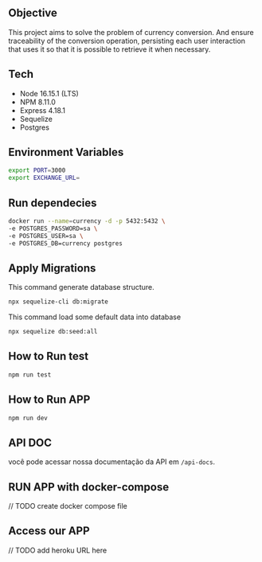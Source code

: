 ## Objective

This project aims to solve the problem of currency conversion. And ensure traceability of the conversion operation, persisting each user interaction that uses it so that it is possible to retrieve it when necessary.

## Tech

* Node 16.15.1 (LTS)
* NPM 8.11.0 
* Express 4.18.1
* Sequelize 
* Postgres

## Environment Variables

```bash
export PORT=3000
export EXCHANGE_URL=
```

## Run dependecies

```bash
docker run --name=currency -d -p 5432:5432 \
-e POSTGRES_PASSWORD=sa \
-e POSTGRES_USER=sa \
-e POSTGRES_DB=currency postgres
``` 

## Apply Migrations

This command generate database structure.

```bash
npx sequelize-cli db:migrate
```

This command load some default data into database

```bash
npx sequelize db:seed:all
```

## How to Run test

```bash
npm run test
```

## How to Run APP

```bash
npm run dev
```

## API DOC

você pode acessar nossa documentação da API em `/api-docs`.

## RUN APP with docker-compose

// TODO create docker compose file

## Access our APP

// TODO add heroku URL here